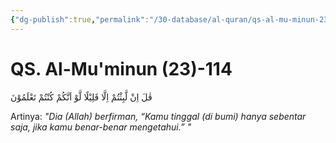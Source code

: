 ```yaml
---
{"dg-publish":true,"permalink":"/30-database/al-quran/qs-al-mu-minun-23-114/"}
---
```



# QS. Al-Mu'minun (23)-114
قٰلَ اِنْ لَّبِثْتُمْ اِلَّا قَلِيْلًا لَّوْ اَنَّكُمْ كُنْتُمْ تَعْلَمُوْنَ

Artinya: *"Dia (Allah) berfirman, “Kamu tinggal (di bumi) hanya sebentar saja, jika kamu benar-benar mengetahui.” "*
